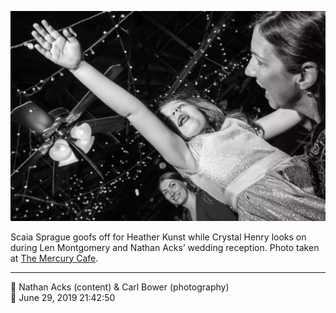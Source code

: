 ![Scaia Sprague goofs off for Heather Kunst](assets/4e733364f4f29b08d68a7adf4ed559b0.webp)

Scaia Sprague goofs off for Heather Kunst while Crystal Henry looks on during Len Montgomery and Nathan Acks’ wedding reception. Photo taken at [The Mercury Cafe](http://mercurycafe.com/).

- - - -

<span aria-hidden="true">👥</span> Nathan Acks (content) & Carl Bower (photography)  
<span aria-hidden="true">📅</span> June 29, 2019 21:42:50
